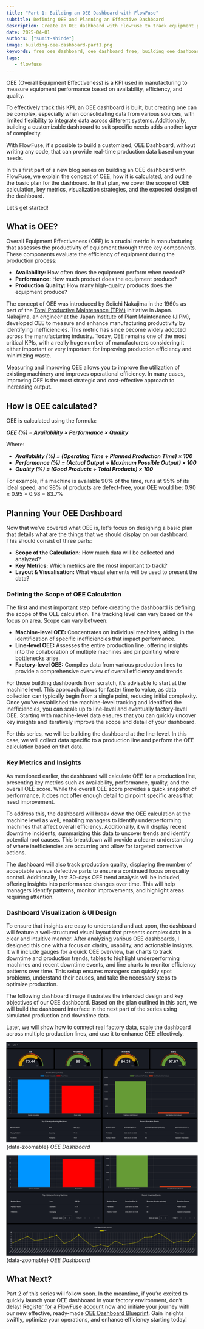 ```yaml
---
title: "Part 1: Building an OEE Dashboard with FlowFuse"
subtitle: Defining OEE and Planning an Effective Dashboard
description: Create an OEE dashboard with FlowFuse to track equipment performance, optimize efficiency, and gain real-time production insights
date: 2025-04-01
authors: ["sumit-shinde"]
image: building-oee-dashboard-part1.png
keywords: free oee dashboard, oee dashboard free, building oee dashboard, node-red oee dashboard, flowfuse oee dashboard
tags:
   - flowfuse
---
```


OEE (Overall Equipment Effectiveness) is a KPI used in manufacturing to measure equipment performance based on availability, efficiency, and quality.

To effectively track this KPI, an OEE dashboard is built, but creating one can be complex, especially when consolidating data from various sources, with limited flexibility to integrate data across different systems. Additionally, building a customizable dashboard to suit specific needs adds another layer of complexity.

<!--more-->

With FlowFuse, it's possible to build a customized, OEE Dashboard, without writing any code, that can provide real-time production data based on your needs.

In this first part of a new blog series on building an OEE dashboard with FlowFuse, we explain the concept of OEE, how it is calculated, and outline the basic plan for the dashboard. In that plan, we cover the scope of OEE calculation, key metrics, visualization strategies, and the expected design of the dashboard.

Let’s get started!

## What is OEE?

Overall Equipment Effectiveness (OEE) is a crucial metric in manufacturing that assesses the productivity of equipment through three key components. These components evaluate the efficiency of equipment during the production process:

- **Availability:** How often does the equipment perform when needed?
- **Performance:** How much product does the equipment produce?
- **Production Quality:** How many high-quality products does the equipment produce?

The concept of OEE was introduced by Seiichi Nakajima in the 1960s as part of the [Total Productive Maintenance (TPM)](https://en.wikipedia.org/wiki/Total_productive_maintenance) initiative in Japan. Nakajima, an engineer at the Japan Institute of Plant Maintenance (JIPM), developed OEE to measure and enhance manufacturing productivity by identifying inefficiencies. This metric has since become widely adopted across the manufacturing industry. Today, OEE remains one of the most critical KPIs, with a really huge number of manufacturers considering it either important or very important for improving production efficiency and minimizing waste.

Measuring and improving OEE allows you to improve the utilization of existing machinery and improves operational efficiency. In many cases, improving OEE is the most strategic and cost-effective approach to increasing output.

## How is OEE calculated?

OEE is calculated using the formula:

***OEE (%) = Availability × Performance × Quality***

Where:

- ***Availability (%) = (Operating Time ÷ Planned Production Time) × 100***
- ***Performance (%) = (Actual Output ÷ Maximum Possible Output) × 100***
- ***Quality (%) = (Good Products ÷ Total Products) × 100***

For example, if a machine is available 90% of the time, runs at 95% of its ideal speed, and 98% of products are defect-free, your OEE would be: 0.90 × 0.95 × 0.98 = 83.7%

## Planning Your OEE Dashboard

Now that we’ve covered what OEE is, let's focus on designing a basic plan that details what are the things that we should display on our dashboard. This should consist of three parts:

- **Scope of the Calculation:** How much data will be collected and analyzed?
- **Key Metrics:** Which metrics are the most important to track?
- **Layout & Visualisation:** What visual elements will be used to present the data? 

### Defining the Scope of OEE Calculation

The first and most important step before creating the dashboard is defining the scope of the OEE calculation. The tracking level can vary based on the focus on area. Scope can vary between:

- **Machine-level OEE:** Concentrates on individual machines, aiding in the identification of specific inefficiencies that impact performance.
- **Line-level OEE:** Assesses the entire production line, offering insights into the collaboration of multiple machines and pinpointing where bottlenecks arise.
- **Factory-level OEE:** Compiles data from various production lines to provide a comprehensive overview of overall efficiency and trends. 

For those building dashboards from scratch, it’s advisable to start at the machine level. This approach allows for faster time to value, as data collection can typically begin from a single point, reducing initial complexity. Once you’ve established the machine-level tracking and identified the inefficiencies, you can scale up to line-level and eventually factory-level OEE. Starting with machine-level data ensures that you can quickly uncover key insights and iteratively improve the scope and detail of your dashboard.

For this series, we will be building the dashboard at the line-level. In this case, we will collect data specific to a production line and perform the OEE calculation based on that data.

### Key Metrics and Insights

As mentioned earlier, the dashboard will calculate OEE for a production line, presenting key metrics such as availability, performance, quality, and the overall OEE score. While the overall OEE score provides a quick snapshot of performance, it does not offer enough detail to pinpoint specific areas that need improvement.

To address this, the dashboard will break down the OEE calculation at the machine level as well, enabling managers to identify underperforming machines that affect overall efficiency. Additionally, it will display recent downtime incidents, summarizing this data to uncover trends and identify potential root causes. This breakdown will provide a clearer understanding of where inefficiencies are occurring and allow for targeted corrective actions.

The dashboard will also track production quality, displaying the number of acceptable versus defective parts to ensure a continued focus on quality control. Additionally, last 30-days OEE trend analysis will be included, offering insights into performance changes over time. This will help managers identify patterns, monitor improvements, and highlight areas requiring attention.

### Dashboard Visualization & UI Design

To ensure that insights are easy to understand and act upon, the dashboard will feature a well-structured visual layout that presents complex data in a clear and intuitive manner. After analyzing various OEE dashboards, I designed this one with a focus on clarity, usability, and actionable insights. It will include gauges for a quick OEE overview, bar charts to track downtime and production trends, tables to highlight underperforming machines and recent downtime events, and line charts to monitor efficiency patterns over time. This setup ensures managers can quickly spot problems, understand their causes, and take the necessary steps to optimize production.

The following dashboard image illustrates the intended design and key objectives of our OEE dashboard. Based on the plan outlined in this part, we will build the dashboard interface in the next part of the series using simulated production and downtime data.

Later, we will show how to connect real factory data, scale the dashboard across multiple production lines, and use it to enhance OEE effectively.

![OEE Dashboard](./images/oee-dashboard-1.png){data-zoomable}
_OEE Dashboard_

![OEE Dashboard](./images/oee-dashboard-2.png){data-zoomable}
_OEE Dashboard_

## What Next?

Part 2 of this series will follow soon. In the meantime, if you’re excited to quickly launch your OEE dashboard in your factory environment, don’t delay! [Register for a FlowFuse account](https://app.flowfuse.com/account/create) now and initiate your journey with our new effective, ready-made [OEE Dashboard Blueprint](/blueprints/manufacturing/oee-dashboard/). Gain insights swiftly, optimize your operations, and enhance efficiency starting today! 
